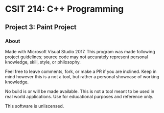 # CSIT 214: C++ Programming
## Project 3: Paint Project
### About

Made with Microsoft Visual Studio 2017. This program was made following project guidelines; source code may not accurately represent personal knowledge, skill, style, or philosophy.

Feel free to leave comments, fork, or make a PR if you are inclined. Keep in mind however this is a not a tool, but rather a personal showcase of working knowledge.

No build is or will be made available. This is not a tool meant to be used in real world applications. Use for educational purposes and reference only.

This software is unliscensed.
